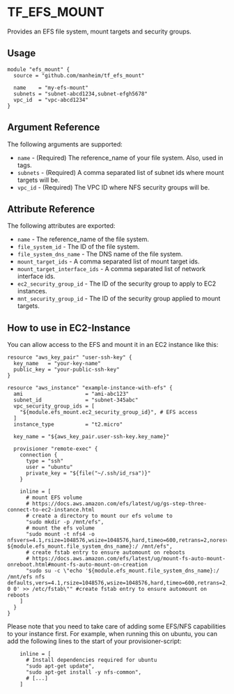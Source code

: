 # TF_EFS_MOUNT

Provides an EFS file system, mount targets and security groups.

## Usage

```hcl
module "efs_mount" {
  source = "github.com/manheim/tf_efs_mount"

  name    = "my-efs-mount"
  subnets = "subnet-abcd1234,subnet-efgh5678"
  vpc_id  = "vpc-abcd1234"
}
```

## Argument Reference

The following arguments are supported:

- ``name`` - (Required) The reference_name of your file system. Also, used in tags.
- ``subnets`` - (Required) A comma separated list of subnet ids where mount targets will be.
- ``vpc_id`` - (Required) The VPC ID where NFS security groups will be.

## Attribute Reference

The following attributes are exported:

- ``name`` - The reference_name of the file system.
- ``file_system_id`` - The ID of the file system.
- ``file_system_dns_name`` - The DNS name of the file system.
- ``mount_target_ids`` - A comma separated list of mount target ids.
- ``mount_target_interface_ids`` - A comma separated list of network interface ids.
- ``ec2_security_group_id`` - The ID of the security group to apply to EC2 instances.
- ``mnt_security_group_id`` - The ID of the security group applied to mount targets.

## How to use in EC2-Instance

You can allow access to the EFS and mount it in an EC2 instance like this:

```hcl
resource "aws_key_pair" "user-ssh-key" {
  key_name   = "your-key-name"
  public_key = "your-public-ssh-key"
}

resource "aws_instance" "example-instance-with-efs" {
  ami                    = "ami-abc123"
  subnet_id              = "subnet-345abc"
  vpc_security_group_ids = [
    "${module.efs_mount.ec2_security_group_id}", # EFS access
  ]
  instance_type          = "t2.micro"

  key_name = "${aws_key_pair.user-ssh-key.key_name}"

  provisioner "remote-exec" {
    connection {
      type = "ssh"
      user = "ubuntu"
      private_key = "${file("~/.ssh/id_rsa")}"
    }

    inline = [
      # mount EFS volume
      # https://docs.aws.amazon.com/efs/latest/ug/gs-step-three-connect-to-ec2-instance.html
      # create a directory to mount our efs volume to
      "sudo mkdir -p /mnt/efs",
      # mount the efs volume
      "sudo mount -t nfs4 -o nfsvers=4.1,rsize=1048576,wsize=1048576,hard,timeo=600,retrans=2,noresvport ${module.efs_mount.file_system_dns_name}:/ /mnt/efs",
      # create fstab entry to ensure automount on reboots
      # https://docs.aws.amazon.com/efs/latest/ug/mount-fs-auto-mount-onreboot.html#mount-fs-auto-mount-on-creation
      "sudo su -c \"echo '${module.efs_mount.file_system_dns_name}:/ /mnt/efs nfs defaults,vers=4.1,rsize=1048576,wsize=1048576,hard,timeo=600,retrans=2,noresvport 0 0' >> /etc/fstab\"" #create fstab entry to ensure automount on reboots
    ]
  }
}

```

Please note that you need to take care of adding some EFS/NFS capabilities to your instance first. For example, when running this on ubuntu, you can add the following lines to the start of your provisioner-script:
```hcl
    inline = [
      # Install dependencies required for ubuntu
      "sudo apt-get update",
      "sudo apt-get install -y nfs-common",
      # [...]
    ]
```
